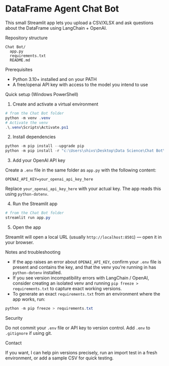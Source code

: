 # DataFrame Agent Chat Bot

This small Streamlit app lets you upload a CSV/XLSX and ask questions about the DataFrame using LangChain + OpenAI.

Repository structure

```
Chat Bot/
  app.py
  requirements.txt
  README.md
```

Prerequisites

- Python 3.10+ installed and on your PATH
- A free/openai API key with access to the model you intend to use

Quick setup (Windows PowerShell)

1) Create and activate a virtual environment

```powershell
# from the Chat Bot folder
python -m venv .venv
# Activate the venv
.\.venv\Scripts\Activate.ps1
```

2) Install dependencies

```powershell
python -m pip install --upgrade pip
python -m pip install -r "c:\Users\shivs\Desktop\Data Science\Chat Bot\requirements.txt"
```

3) Add your OpenAI API key

Create a `.env` file in the same folder as `app.py` with the following content:

```
OPENAI_API_KEY=your_openai_api_key_here
```

Replace `your_openai_api_key_here` with your actual key. The app reads this using `python-dotenv`.

4) Run the Streamlit app

```powershell
# from the Chat Bot folder
streamlit run app.py
```

5) Open the app

Streamlit will open a local URL (usually `http://localhost:8501`) — open it in your browser.

Notes and troubleshooting

- If the app raises an error about `OPENAI_API_KEY`, confirm your `.env` file is present and contains the key, and that the venv you're running in has `python-dotenv` installed.
- If you see version incompatibility errors with LangChain / OpenAI, consider creating an isolated venv and running `pip freeze > requirements.txt` to capture exact working versions.
- To generate an exact `requirements.txt` from an environment where the app works, run:

```powershell
python -m pip freeze > requirements.txt
```

Security

Do not commit your `.env` file or API key to version control. Add `.env` to `.gitignore` if using git.

Contact

If you want, I can help pin versions precisely, run an import test in a fresh environment, or add a sample CSV for quick testing.